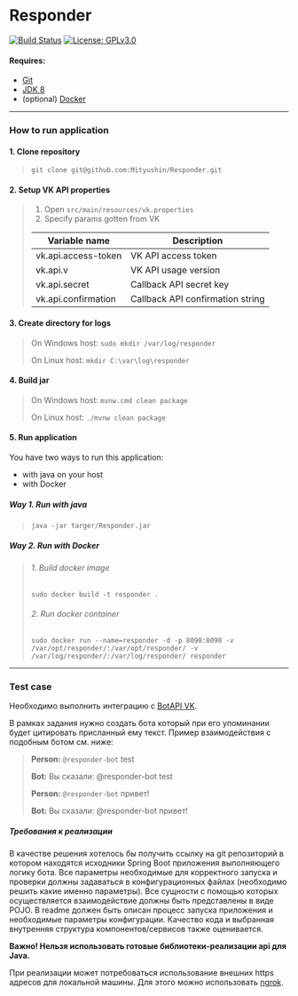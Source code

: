 # Responder

[![Build Status](https://travis-ci.org/Mityushin/Responder.svg?branch=master)](https://travis-ci.org/Mityushin/Responder)
[![License: GPLv3.0](https://img.shields.io/badge/License-GPLv3.0-blue.svg)](https://github.com/Mityushin/Responder/blob/master/LICENSE)

#### Requires:
* [Git](https://git-scm.com/)
* [JDK 8](https://www.oracle.com/technetwork/java/javase/downloads/jdk8-downloads-2133151.html)
* (optional) [Docker](https://www.docker.com/)

-------------

### How to run application

#### 1. Clone repository
> `git clone git@github.com:Mityushin/Responder.git`

#### 2. Setup VK API properties
> 1. Open `src/main/resources/vk.properties`
> 2. Specify params gotten from VK
>
> | Variable name       | Description                      |
> |---------------------|----------------------------------|
> | vk.api.access-token | VK API access token              |
> | vk.api.v            | VK API usage version             |
> | vk.api.secret       | Callback API secret key          |
> | vk.api.confirmation | Callback API confirmation string |

#### 3. Create directory for logs
> On Windows host: `sudo mkdir /var/log/responder`
>
> On Linux host: `mkdir C:\var\log\responder`

#### 4. Build jar
> On Windows host: `mvnw.cmd clean package`
>
> On Linux host: `./mvnw clean package`

#### 5. Run application
You have two ways to run this application:
* with java on your host
* with Docker

##### Way 1. Run with java
> `java -jar targer/Responder.jar`
>
##### Way 2. Run with Docker
> ###### 1. Build docker image
>
> `sudo docker build -t responder .`
>
> ###### 2. Run docker container
>
> `sudo docker run --name=responder -d -p 8090:8090 -v /var/opt/responder/:/var/opt/responder/ -v /var/log/responder/:/var/log/responder/ responder`

-------------

### Test case

Необходимо выполнить интеграцию с [BotAPI VK](https://vk.com/dev/bots_docs).

В рамках задания нужно создать бота который при его упоминании будет 
цитировать присланный ему текст. Пример взаимодействия с подобным ботом см. ниже:

> **Person:** `@responder-bot` test
>
> **Bot:** Вы сказали: @responder-bot test
>
> **Person:** `@responder-bot` привет!
>
> **Bot:** Вы сказали: @responder-bot привет!

##### Требования к реализации

В качестве решения хотелось бы получить ссылку на git репозиторий в котором находятся 
исходники Spring Boot приложения выполняющего логику бота. 
Все параметры необходимые для корректного запуска и проверки должны задаваться в 
конфигурационных файлах (необходимо решить какие именно параметры).
Все сущности с помощью которых осуществляется взаимодействие должны быть представлены 
в виде POJO.
В readme должен быть описан процесс запуска приложения и необходимые параметры конфигурации.
Качество кода и выбранная внутренняя структура компонентов/сервисов также оценивается.

**Важно! Нельзя использовать готовые библиотеки-реализации api для Java.**

При реализации может потребоваться использование внешних https адресов для локальной машины. 
Для этого можно использовать [ngrok](https://ngrok.com/).
